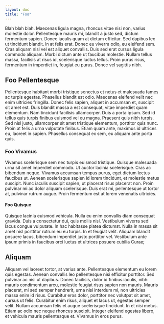 ```yaml
---
layout: doc
title: "Foo"
---
```


Blah blah blah. Maecenas ligula magna, rhoncus vitae nisi non, varius molestie dolor.
Pellentesque mauris mi, blandit a justo sed, dictum fermentum sapien. Donec
iaculis quam at dictum efficitur. Sed dapibus leo ut tincidunt blandit. In at
felis erat. Donec eu viverra odio, eu eleifend sem. Cras aliquam nisl vel est
aliquet convallis. Duis sed erat cursus ligula commodo aliquam. Morbi dictum
ante ut faucibus molestie. Nullam tellus massa, facilisis at risus id,
scelerisque luctus tellus. Proin purus risus, fermentum in imperdiet in, feugiat
eu purus. Donec vel sagittis nibh.

## Foo Pellentesque

Pellentesque habitant morbi tristique senectus et netus et malesuada fames ac
turpis egestas. Phasellus blandit est odio. Maecenas eleifend velit nec enim
ultricies fringilla. Donec felis sapien, aliquet in accumsan et, suscipit sit
amet est. Duis blandit massa a est consequat, vitae imperdiet quam elementum.
Nam tincidunt facilisis ullamcorper. Duis a porta ipsum. Sed id tellus quis
turpis finibus euismod vel eu magna. Praesent quis nibh turpis. Sed nisl justo,
ullamcorper sit amet tristique elementum, porttitor quis nunc. Proin at felis a
urna vulputate finibus. Etiam quam ante, maximus id ultrices eu, laoreet in
sapien. Phasellus consequat ex sem, eu aliquam ante porta quis.

### Foo Vivamus

Vivamus scelerisque sem nec turpis euismod tristique. Quisque malesuada urna sit
amet imperdiet commodo. Ut auctor lacinia scelerisque. Cras ac bibendum neque.
Vivamus accumsan tempus purus, eget dictum lectus faucibus ut. Aenean
scelerisque sapien id lorem tincidunt, et molestie metus suscipit. Nunc iaculis
suscipit sapien, ut placerat risus placerat non. Proin pulvinar mi ac dolor
aliquam scelerisque. Duis erat mi, pellentesque ut tortor at, pulvinar rutrum
augue. Proin fermentum est at lorem venenatis ultricies.

#### Foo Quisque

Quisque lacinia euismod vehicula. Nulla eu enim convallis diam consequat
gravida. Duis a consectetur dui, quis mollis nisl. Vestibulum viverra sed lacus
congue vulputate. In hac habitasse platea dictumst. Nulla in massa sit amet nisl
porttitor rutrum eu eu turpis. In et feugiat velit. Aliquam blandit posuere
lacus, bibendum imperdiet justo porttitor vel. Vestibulum ante ipsum primis in
faucibus orci luctus et ultrices posuere cubilia Curae;

## Aliquam

Aliquam vel laoreet tortor, at varius ante. Pellentesque elementum eu lorem quis
egestas. Aenean convallis leo pellentesque nisi efficitur porttitor. Sed
pulvinar ac nisi ut dapibus. Donec facilisis, dolor id finibus iaculis, nibh
mauris condimentum arcu, molestie feugiat risus sapien non mauris. Mauris
placerat, mi sed semper hendrerit, urna nisi interdum mi, non ultricies massa
enim id risus. Curabitur eros dolor, porttitor nec volutpat sit amet, cursus ut
felis. Curabitur enim risus, aliquet et lacus ut, egestas semper velit. Nullam
accumsan felis et augue scelerisque tincidunt. In et nisi metus. Etiam ac odio
nec neque rhoncus suscipit. Integer eleifend egestas libero, et vehicula mauris
pellentesque et. Vivamus in eros purus.
